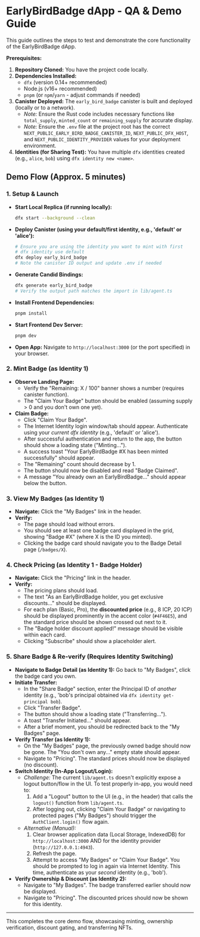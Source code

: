 # EarlyBirdBadge dApp - QA & Demo Guide

This guide outlines the steps to test and demonstrate the core functionality of the EarlyBirdBadge dApp.

**Prerequisites:**

1.  **Repository Cloned:** You have the project code locally.
2.  **Dependencies Installed:**
    - `dfx` (version 0.14+ recommended)
    - Node.js (v16+ recommended)
    - `pnpm` (or `npm`/`yarn` - adjust commands if needed)
3.  **Canister Deployed:** The `early_bird_badge` canister is built and deployed (locally or to a network).
    - _Note:_ Ensure the Rust code includes necessary functions like `total_supply`, `minted_count` or `remaining_supply` for accurate display.
    - _Note:_ Ensure the `.env` file at the project root has the correct `NEXT_PUBLIC_EARLY_BIRD_BADGE_CANISTER_ID`, `NEXT_PUBLIC_DFX_HOST`, and `NEXT_PUBLIC_IDENTITY_PROVIDER` values for your deployment environment.
4.  **Identities (for Sharing Test):** You have multiple `dfx` identities created (e.g., `alice`, `bob`) using `dfx identity new <name>`.

## Demo Flow (Approx. 5 minutes)

### 1. Setup & Launch

- **Start Local Replica (if running locally):**
  ```bash
  dfx start --background --clean
  ```
- **Deploy Canister (using your default/first identity, e.g., 'default' or 'alice'):**
  ```bash
  # Ensure you are using the identity you want to mint with first
  # dfx identity use default
  dfx deploy early_bird_badge
  # Note the canister ID output and update .env if needed
  ```
- **Generate Candid Bindings:**
  ```bash
  dfx generate early_bird_badge
  # Verify the output path matches the import in lib/agent.ts
  ```
- **Install Frontend Dependencies:**
  ```bash
  pnpm install
  ```
- **Start Frontend Dev Server:**
  ```bash
  pnpm dev
  ```
- **Open App:** Navigate to `http://localhost:3000` (or the port specified) in your browser.

### 2. Mint Badge (as Identity 1)

- **Observe Landing Page:**
  - Verify the "Remaining: X / 100" banner shows a number (requires canister function).
  - The "Claim Your Badge" button should be enabled (assuming supply > 0 and you don't own one yet).
- **Claim Badge:**
  - Click "Claim Your Badge".
  - The Internet Identity login window/tab should appear. Authenticate using your _current dfx identity_ (e.g., 'default' or 'alice').
  - After successful authentication and return to the app, the button should show a loading state ("Minting...").
  - A success toast "Your EarlyBirdBadge #X has been minted successfully" should appear.
  - The "Remaining" count should decrease by 1.
  - The button should now be disabled and read "Badge Claimed".
  - A message "You already own an EarlyBirdBadge..." should appear below the button.

### 3. View My Badges (as Identity 1)

- **Navigate:** Click the "My Badges" link in the header.
- **Verify:**
  - The page should load without errors.
  - You should see at least one badge card displayed in the grid, showing "Badge #X" (where X is the ID you minted).
  - Clicking the badge card should navigate you to the Badge Detail page (`/badges/X`).

### 4. Check Pricing (as Identity 1 - Badge Holder)

- **Navigate:** Click the "Pricing" link in the header.
- **Verify:**
  - The pricing plans should load.
  - The text "As an EarlyBirdBadge holder, you get exclusive discounts..." should be displayed.
  - For each plan (Basic, Pro), the **discounted price** (e.g., 8 ICP, 20 ICP) should be displayed prominently in the accent color (`#4F46E5`), and the standard price should be shown crossed out next to it.
  - The "Badge holder discount applied!" message should be visible within each card.
  - Clicking "Subscribe" should show a placeholder alert.

### 5. Share Badge & Re-verify (Requires Identity Switching)

- **Navigate to Badge Detail (as Identity 1):** Go back to "My Badges", click the badge card you own.
- **Initiate Transfer:**
  - In the "Share Badge" section, enter the Principal ID of _another_ identity (e.g., 'bob's principal obtained via `dfx identity get-principal bob`).
  - Click "Transfer Badge".
  - The button should show a loading state ("Transferring...").
  - A toast "Transfer Initiated..." should appear.
  - After a brief moment, you should be redirected back to the "My Badges" page.
- **Verify Transfer (as Identity 1):**
  - On the "My Badges" page, the previously owned badge should now be gone. The "You don't own any..." empty state should appear.
  - Navigate to "Pricing". The standard prices should now be displayed (no discount).
- **Switch Identity (In-App Logout/Login):**
  - _Challenge:_ The current `lib/agent.ts` doesn't explicitly expose a logout button/flow in the UI. To test properly in-app, you would need to:
    1.  Add a "Logout" button to the UI (e.g., in the header) that calls the `logout()` function from `lib/agent.ts`.
    2.  After logging out, clicking "Claim Your Badge" or navigating to protected pages ("My Badges") should trigger the `AuthClient.login()` flow again.
  - _Alternative (Manual):_
    1.  Clear browser application data (Local Storage, IndexedDB) for `http://localhost:3000` AND for the identity provider (`http://127.0.0.1:4943`).
    2.  Refresh the page.
    3.  Attempt to access "My Badges" or "Claim Your Badge". You should be prompted to log in again via Internet Identity. This time, authenticate as your _second_ identity (e.g., 'bob').
- **Verify Ownership & Discount (as Identity 2):**
  - Navigate to "My Badges". The badge transferred earlier should now be displayed.
  - Navigate to "Pricing". The discounted prices should now be shown for this identity.

---

This completes the core demo flow, showcasing minting, ownership verification, discount gating, and transferring NFTs.
